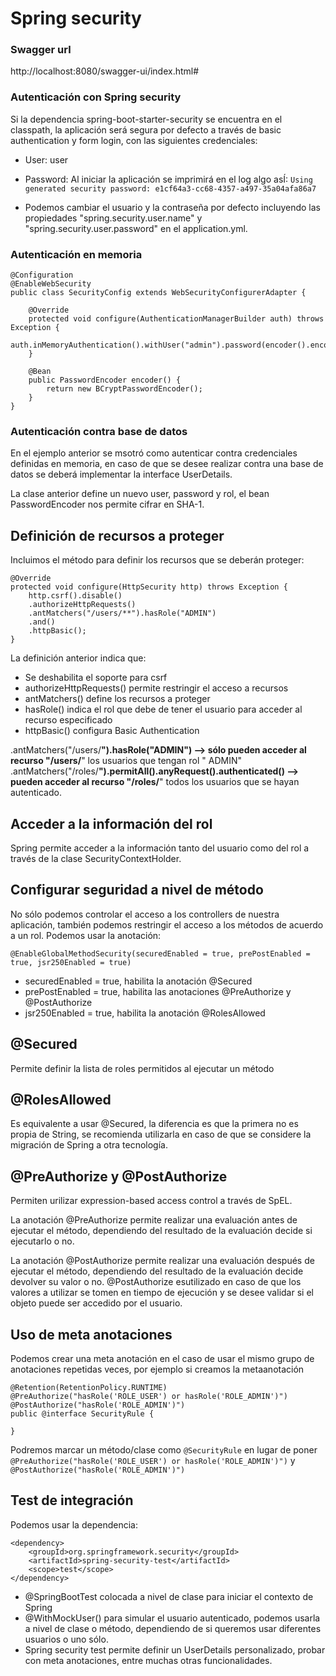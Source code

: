 # Spring security

### Swagger url

http://localhost:8080/swagger-ui/index.html#

### Autenticación con Spring security

Si la dependencia spring-boot-starter-security se encuentra en el classpath, la aplicación será segura por defecto a través de basic authentication y form login, con las siguientes credenciales:
- User: user
- Password: Al iniciar la aplicación se imprimirá en el log algo asÍ: ```Using generated security password: e1cf64a3-cc68-4357-a497-35a04afa86a7```

- Podemos cambiar el usuario y la contraseña por defecto incluyendo las propiedades "spring.security.user.name" y "spring.security.user.password" en el application.yml.

### Autenticación en memoria

````
@Configuration
@EnableWebSecurity
public class SecurityConfig extends WebSecurityConfigurerAdapter {

    @Override
    protected void configure(AuthenticationManagerBuilder auth) throws Exception {
        auth.inMemoryAuthentication().withUser("admin").password(encoder().encode("admin")).roles("ADMIN");
    }

    @Bean
    public PasswordEncoder encoder() {
        return new BCryptPasswordEncoder();
    }
}
````

### Autenticación contra base de datos
En el ejemplo anterior se msotró como autenticar contra credenciales definidas en memoria, en caso de que se desee realizar contra una base de datos se deberá implementar la interface UserDetails.

La clase anterior define un nuevo user, password y rol, el bean PasswordEncoder nos permite cifrar en SHA-1.

## Definición de recursos a proteger

Incluimos el método para definir los recursos que se deberán proteger:

````
@Override
protected void configure(HttpSecurity http) throws Exception {
    http.csrf().disable()
    .authorizeHttpRequests()
    .antMatchers("/users/**").hasRole("ADMIN")
    .and()
    .httpBasic();
}
````

La definición anterior indica que:

- Se deshabilita el soporte para csrf
- authorizeHttpRequests() permite restringir el acceso a recursos
- antMatchers() define los recursos a proteger
- hasRole() indica el rol que debe de tener el usuario para acceder al recurso especificado
- httpBasic() configura Basic Authentication

.antMatchers("/users/**").hasRole("ADMIN") --> sólo pueden acceder al recurso "/users/**" los usuarios que tengan rol "
ADMIN"
.antMatchers("/roles/**").permitAll().anyRequest().authenticated() --> pueden acceder al recurso "/roles/**" todos los
usuarios que se hayan autenticado.

## Acceder a la información del rol
Spring permite acceder a la información tanto del usuario como del rol a través de la clase SecurityContextHolder. 

## Configurar seguridad a nivel de método
No sólo podemos controlar el acceso a los controllers de nuestra aplicación, también podemos restringir el acceso a los métodos de acuerdo a un rol. Podemos usar la anotación:
````
@EnableGlobalMethodSecurity(securedEnabled = true, prePostEnabled = true, jsr250Enabled = true)
````
- securedEnabled = true, habilita la anotación @Secured
- prePostEnabled = true, habilita las anotaciones @PreAuthorize y @PostAuthorize
- jsr250Enabled = true, habilita la anotación @RolesAllowed

## @Secured
Permite definir la lista de roles permitidos al ejecutar un método

## @RolesAllowed
Es equivalente a usar @Secured, la diferencia es que la primera no es propia de String, se recomienda utilizarla en caso de que se considere la migración de Spring a otra tecnología.

## @PreAuthorize y @PostAuthorize
Permiten urilizar expression-based access control a través de SpEL.

La anotación @PreAuthorize permite realizar una evaluación antes de ejecutar el método, dependiendo del resultado de la evaluación decide si ejecutarlo o no.

La anotación @PostAuthorize permite realizar una evaluación después de ejecutar el método, dependiendo del resultado de la evaluación decide devolver su valor o no. @PostAuthorize esutilizado en caso de que los valores a utilizar se tomen en tiempo de ejecución y se desee validar si el objeto puede ser accedido por el usuario.

## Uso de meta anotaciones

Podemos crear una meta anotación en el caso de usar el mismo grupo de anotaciones repetidas veces, por ejemplo si creamos la metaanotación
````
@Retention(RetentionPolicy.RUNTIME)
@PreAuthorize("hasRole('ROLE_USER') or hasRole('ROLE_ADMIN')")
@PostAuthorize("hasRole('ROLE_ADMIN')")
public @interface SecurityRule {

}
````
Podremos marcar un método/clase como ````@SecurityRule```` en lugar de poner ````@PreAuthorize("hasRole('ROLE_USER') or hasRole('ROLE_ADMIN')")```` y ````@PostAuthorize("hasRole('ROLE_ADMIN')")````

## Test de integración
Podemos usar la dependencia:
````
<dependency>
    <groupId>org.springframework.security</groupId>
    <artifactId>spring-security-test</artifactId>
    <scope>test</scope>
</dependency>
````

- @SpringBootTest colocada a nivel de clase para iniciar el contexto de Spring
- @WithMockUser() para simular el usuario autenticado, podemos usarla a nivel de clase o método, dependiendo de si queremos usar diferentes usuarios o uno sólo.
- Spring security test permite definir un UserDetails personalizado, probar con meta anotaciones, entre muchas otras funcionalidades.